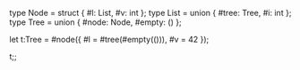 type Node = struct { #l: List, #v: int };
type List = union { #tree: Tree, #i: int };
type Tree = union { #node: Node, #empty: () };

let t:Tree = #node({ #l = #tree(#empty(())), #v = 42 });

t;;